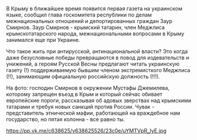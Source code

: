 В Крыму в ближайшее время появится первая газета на украинском языке, сообщил глава госкомитета республики по делам межнациональных отношений и депортированных граждан Заур Смирнов. Заур Смирнов - крымский татарин, член Меджлиса крымскотатарского народа, межнациональными вопросами в Крыму занимался еще при Украине. 

Что такое жить при антирусской, антинациональной власти? Это когда даже безусловные победы превращаются в повод для издевательств и унижений, а героям Русской Весны предлагают читать украинскую газету (!) поддерживаемую бывшим членом экстремисткого Меджлиса (!!), занимающим официальную российскую должность (!!!). 

На фото: господин Смирнов в окружении Мустафы Джемилева, которому запрещен въезд в Крым и который сейчас обивает европейские пороги, рассказывая об адовых зверствах над крымскими татарами и требуя новых санкций против России. Чувак - представитель этнической мафии, работающей на враждебное нам государство, но пятая колонна - все равно ты.

https://pp.vk.me/c638625/v638625526/23c0e/uYMTVpR_IyE.jpg
